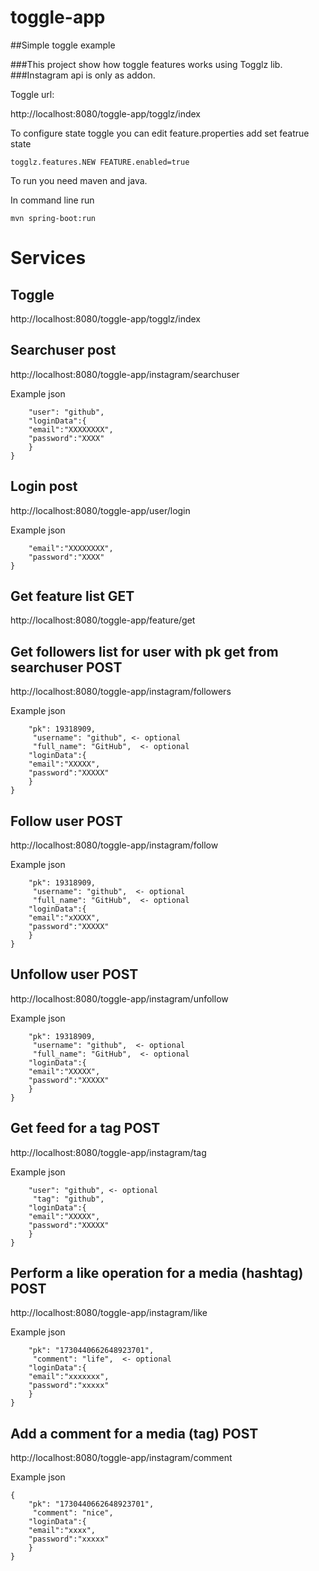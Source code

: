 # toggle-app

##Simple toggle example

###This project show how toggle features works using Togglz lib.
###Instagram api is only as addon.

Toggle url:

http://localhost:8080/toggle-app/togglz/index

To configure state toggle you can edit feature.properties add set featrue state

```togglz.features.NEW FEATURE.enabled=true```

To run you need maven and java.

In command line run

```mvn spring-boot:run```

# Services

## Toggle

http://localhost:8080/toggle-app/togglz/index


## Searchuser post

http://localhost:8080/toggle-app/instagram/searchuser

Example json 

```{
	"user": "github", 
	"loginData":{
	"email":"XXXXXXXX",
	"password":"XXXX"
	}
}
```

## Login post

http://localhost:8080/toggle-app/user/login

Example json 

```{
	"email":"XXXXXXXX",
	"password":"XXXX"
}
```

## Get feature list GET

http://localhost:8080/toggle-app/feature/get

## Get followers list for user with pk get from searchuser POST

http://localhost:8080/toggle-app/instagram/followers

Example json 

```{
	"pk": 19318909,
	 "username": "github", <- optional
	 "full_name": "GitHub",  <- optional
	"loginData":{
	"email":"XXXXX",
	"password":"XXXXX"
	}
}
```
## Follow user POST

http://localhost:8080/toggle-app/instagram/follow

Example json 

```{
	"pk": 19318909,
	 "username": "github",  <- optional
	 "full_name": "GitHub",  <- optional
	"loginData":{
	"email":"xXXXX",
	"password":"XXXXX"
	}
}
```
## Unfollow user POST

http://localhost:8080/toggle-app/instagram/unfollow

Example json

```{
	"pk": 19318909,
	 "username": "github",  <- optional
	 "full_name": "GitHub",  <- optional
	"loginData":{
	"email":"XXXXX",
	"password":"XXXXX"
	}
}
```
## Get feed for a tag POST

http://localhost:8080/toggle-app/instagram/tag

Example json 

```{
	"user": "github", <- optional
	 "tag": "github",
	"loginData":{
	"email":"XXXXX",
	"password":"XXXXX"
	}
}
```
## Perform a like operation for a media (hashtag) POST

http://localhost:8080/toggle-app/instagram/like

Example json 

```{
	"pk": "1730440662648923701",
	 "comment": "life",  <- optional
	"loginData":{
	"email":"xxxxxxx",
	"password":"xxxxx"
	}
}
```

## Add a comment for a media (tag) POST

http://localhost:8080/toggle-app/instagram/comment

Example json 

```
{
	"pk": "1730440662648923701",
	 "comment": "nice",
	"loginData":{
	"email":"xxxx",
	"password":"xxxxx"
	}
}
```